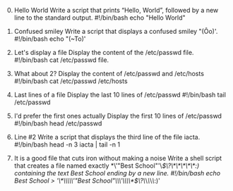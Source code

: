 0. Hello World
Write a script that prints “Hello, World”, followed by a new line to the standard output.
#!/bin/bash
echo "Hello World"

1. Confused smiley
Write a script that displays a confused smiley "(Ôo)'.
#!/bin/bash
echo "(~To)'

2. Let's display a file
Display the content of the /etc/passwd file.
#!/bin/bash
cat /etc/passwd file.

3. What about 2?
Display the content of /etc/passwd and /etc/hosts
#!/bin/bash
cat /etc/passwd /etc/hosts

4. Last lines of a file
Display the last 10 lines of /etc/passwd
#!/bin/bash
tail /etc/passwd

5. I'd prefer the first ones actually
Display the first 10 lines of /etc/passwd
#!/bin/bash
head /etc/passwd

6. Line #2
Write a script that displays the third line of the file iacta.
#!/bin/bash
head -n 3 iacta | tail -n 1

7. It is a good file that cuts iron without making a noise
Write a shell script that creates a file named exactly \*\\'"Best School"\'\\*$\?\*\*\*\*\*:) containing the text Best School ending by a new line.
#!/bin/bash
echo Best School > '\*\\\\\'"Best School"\\\'\\\\*$\\?\\*\\*\\*\\*\\*:)'


